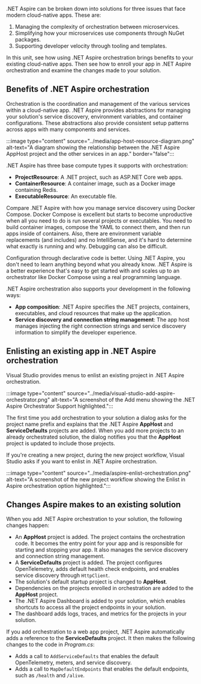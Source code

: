 .NET Aspire can be broken down into solutions for three issues that face modern cloud-native apps. These are:

1. Managing the complexity of orchestration between microservices.
1. Simplifying how your microservices use components through NuGet packages.
1. Supporting developer velocity through tooling and templates.

In this unit, see how using .NET Aspire orchestration brings benefits to your existing cloud-native apps. Then see how to enroll your app in .NET Aspire orchestration and examine the changes made to your solution.

## Benefits of .NET Aspire orchestration

Orchestration is the coordination and management of the various services within a cloud-native app. .NET Aspire provides abstractions for managing your solution's service discovery, environment variables, and container configurations. These abstractions also provide consistent setup patterns across apps with many components and services.

:::image type="content" source="../media/app-host-resource-diagram.png" alt-text="A diagram showing the relationship between the .NET Aspire AppHost project and the other services in an app." border="false":::

.NET Aspire has three base compute types it supports with orchestration:

- **ProjectResource**: A .NET project, such as ASP.NET Core web apps.
- **ContainerResource**: A container image, such as a Docker image containing Redis.
- **ExecutableResource**: An executable file.

Compare .NET Aspire with how you manage service discovery using Docker Compose. Docker Compose is excellent but starts to become unproductive when all you need to do is run several projects or executables. You need to build container images, compose the YAML to connect them, and then run apps inside of containers. Also, there are environment variable replacements (and includes) and no IntelliSense, and it's hard to determine what exactly is running and why. Debugging can also be difficult.

Configuration through declarative code is better. Using .NET Aspire, you don't need to learn anything beyond what you already know. .NET Aspire is a better experience that's easy to get started with and scales up to an orchestrator like Docker Compose using a real programming language.

.NET Aspire orchestration also supports your development in the following ways:

- **App composition**: .NET Aspire specifies the .NET projects, containers, executables, and cloud resources that make up the application.
- **Service discovery and connection string management**: The app host manages injecting the right connection strings and service discovery information to simplify the developer experience.

## Enlisting an existing app in .NET Aspire orchestration

Visual Studio provides menus to enlist an existing project in .NET Aspire orchestration.

:::image type="content" source="../media/visual-studio-add-aspire-orchestrator.png" alt-text="A screenshot of the Add menu showing the .NET Aspire Orchestrator Support highlighted.":::

The first time you add orchestration to your solution a dialog asks for the project name prefix and explains that the .NET Aspire **AppHost** and **ServiceDefaults** projects are added. When you add more projects to an already orchestrated solution, the dialog notifies you that the **AppHost** project is updated to include those projects.

If you're creating a new project, during the new project workflow, Visual Studio asks if you want to enlist in .NET Aspire orchestration.

:::image type="content" source="../media/aspire-enlist-orchestration.png" alt-text="A screenshot of the new project workflow showing the Enlist in Aspire orchestration option highlighted.":::

## Changes Aspire makes to an existing solution

When you add .NET Aspire orchestration to your solution, the following changes happen:

- An **AppHost** project is added. The project contains the orchestration code. It becomes the entry point for your app and is responsible for starting and stopping your app. It also manages the service discovery and connection string management.
- A **ServiceDefaults** project is added. The project configures OpenTelemetry, adds default health check endpoints, and enables service discovery through `HttpClient`.
- The solution's default startup project is changed to **AppHost**.
- Dependencies on the projects enrolled in orchestration are added to the **AppHost** project.
- The .NET Aspire Dashboard is added to your solution, which enables shortcuts to access all the project endpoints in your solution.
- The dashboard adds logs, traces, and metrics for the projects in your solution.

If you add orchestration to a web app project, .NET Aspire automatically adds a reference to the **ServiceDefaults** project. It then makes the following changes to the code in *Program.cs*:

- Adds a call to `AddServiceDefaults` that enables the default OpenTelemetry, meters, and service discovery.
- Adds a call to `MapDefaultEndpoints` that enables the default endpoints, such as `/health` and `/alive`.
